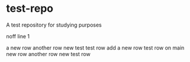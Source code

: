 # test-repo

A test repository for studying purposes

noff line 1

a new row
another row
new test
test row
add a new row
test row on main
new row
another row
new test row

